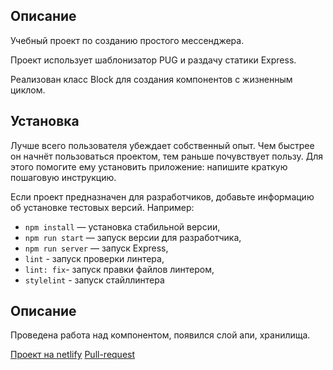 
## Описание

Учебный проект по созданию простого мессенджера.

Проект использует шаблонизатор PUG и раздачу статики Express.

Реализован класс Block для создания компонентов с жизненным циклом.

## Установка

Лучше всего пользователя убеждает собственный опыт. Чем быстрее он начнёт пользоваться проектом, тем раньше почувствует пользу. Для этого помогите ему установить приложение: напишите краткую пошаговую инструкцию.

Если проект предназначен для разработчиков, добавьте информацию об установке тестовых версий. Например:

- `npm install` — установка стабильной версии,
- `npm run start` — запуск версии для разработчика,
- `npm run server` — запуск Express,
- `lint` - запуск проверки линтера,
- `lint: fix`- запуск правки файлов линтером,
- `stylelint` - запуск стайллинтера

## Описание

Проведена работа над компонентом, появился слой апи, хранилища.

[Проект на netlify](https://61a28d12720c2400086ad249--epic-archimedes-a4c2f2.netlify.app/)
[Pull-request](https://github.com/mikhailbys/middle.messenger.praktikum.yandex/pull/4)


